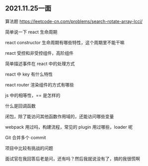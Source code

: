 ## 2021.11.25一面

算法题 https://leetcode-cn.com/problems/search-rotate-array-lcci/

简单说一下 react 生命周期

react constructor 生命周期有哪些特性，这个周期里不能干嘛

react 受控和非受控组件，高阶组件

简单描述事件在 react 中的处理方式

react 中 key 有什么特性

react router 渲染组件的方式有哪些

js 中的相等性，== 是怎样的

什么是回调函数

闭包，除了能访问其他函数作用域的，还能访问哪些变量

webpack 用过吗，构建流程，常见的 plugin 用过哪些，loader 呢

Git 合并多个 commit

项目中比较有挑战的问题

面试官在我回答后老是问，还有吗？然后我就说没有了，搞的我很慌啊